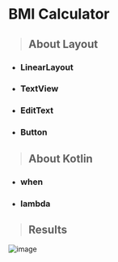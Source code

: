 # BMI Calculator
>## About Layout
* ### LinearLayout
* ### TextView
* ### EditText
* ### Button
>## About Kotlin
* ### when 
* ### lambda
>## Results

![image](https://user-images.githubusercontent.com/69902747/148099175-f3bb2cd1-0923-49d1-9958-7140fd213519.png)
